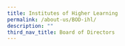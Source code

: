 ```yaml
---
title: Institutes of Higher Learning
permalink: /about-us/BOD-ihl/
description: ""
third_nav_title: Board of Directors
---
```







